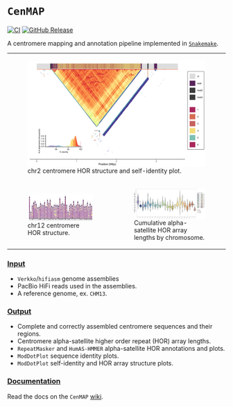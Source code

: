 # `CenMAP`
[![CI](https://github.com/logsdon-lab/hgsvc3/actions/workflows/main.yml/badge.svg)](https://github.com/logsdon-lab/hgsvc3/actions/workflows/main.yml)
[![GitHub Release](https://img.shields.io/github/v/release/logsdon-lab/CenMAP)](https://github.com/logsdon-lab/CenMAP/releases)

A centromere mapping and annotation pipeline implemented in [`Snakemake`](https://snakemake.github.io/).

<table>
  <tr>
    <td colspan="2">
      <figure float="center">
        <img align="middle" src="docs/HG00358_chr2_haplotype1-0000022:2-3544202_large.tri.png" width="100%">
        <figcaption>chr2 centromere HOR structure and self-identity plot.</figcaption>
      </figure>
    </td>
  </tr>
  <tr>
    <td>
      <figure float="left">
        <img align="middle" src="docs/all_cens_chr12_small.png" width="100%">
        <figcaption>chr12 centromere HOR structure.</figcaption>
      </figure>
    </td>
    <td>
      <figure float="left">
        <img align="middle" src="docs/all_AS-HOR_lengths.png" width="100%">
        <figcaption>Cumulative alpha-satellite HOR array lengths by chromosome.</figcaption>
      </figure>
    </td>
  </tr>
</table>

### [Input](https://github.com/logsdon-lab/CenMAP/wiki/2.-Getting-Started#data)
* `Verkko`/`hifiasm` genome assemblies
* PacBio HiFi reads used in the assemblies.
* A reference genome, ex. `CHM13`.

### [Output](https://github.com/logsdon-lab/CenMAP/wiki/5.-Output)
* Complete and correctly assembled centromere sequences and their regions.
* Centromere alpha-satellite higher order repeat (HOR) array lengths.
* `RepeatMasker` and `HumAS-HMMER` alpha-satellite HOR annotations and plots.
* `ModDotPlot` sequence identity plots.
* `ModDotPlot` self-identity and HOR array structure plots.

### [Documentation](https://github.com/logsdon-lab/CenMAP/wiki)
Read the docs on the `CenMAP` [wiki](https://github.com/logsdon-lab/CenMAP/wiki).
